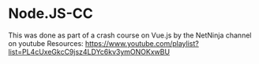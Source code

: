# Node.JS-CC
This was done as part of a crash course on Vue.js by the NetNinja channel on youtube 
Resources: https://www.youtube.com/playlist?list=PL4cUxeGkcC9jsz4LDYc6kv3ymONOKxwBU
